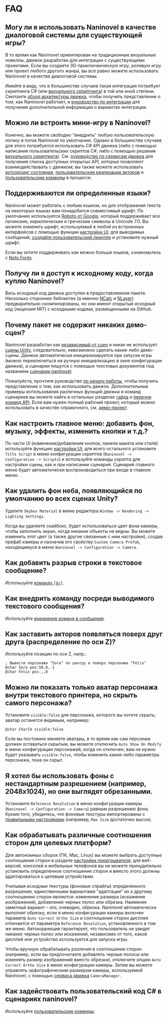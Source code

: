﻿# FAQ

## Могу ли я использовать Naninovel в качестве диалоговой системы для существующей игры?

В то время как Naninovel ориентирован на традиционные визуальные новеллы, движок разработан для интеграции с существующими проектами. Если вы создаете 3D-приключенческую игру, ролевую игру или проект любого другого жанра, вы все равно можете использовать Naninovel в качестве диалоговой системы.

Имейте в виду, что в большинстве случаев такая интеграция потребует скриптинга C# (или [визуального скриптинга](/ru/guide/bolt.md)) в той или иной степени. Смотрите [обзор архитектуры движка](/ru/guide/engine-architecture.md), чтобы получить представление о том, как Naninovel работает, и [руководство по интеграции](/ru/guide/integration-options.md) для получения дополнительной информации о вариантах интеграции.

## Можно ли встроить мини-игру в Naninovel?

Конечно, вы можете свободно "внедрить" любую пользовательскую логику в поток Naninovel по умолчанию. Однако в большинстве случаев для этого потребуется использовать C# API движка (либо с помощью написания пользовательских скриптов C#, либо с помощью решения [визуального скриптинга](/ru/guide/bolt.md)). См. [руководство по сервисам движка](/ru/guide/engine-services.md) для получения списка доступных открытых API, которые позволяют взаимодействовать с движком; вы также можете использовать [аутсорсинг состояния](/ru/guide/state-management.md#custom-state), [пользовательские реализации акторов](/ru/guide/state-management.md#custom-state) и [пользовательские команды](/ru/guide/custom-commands.md) в процессе.

## Поддерживаются ли определенные языки?

Naninovel может работать с любым языком, но для отображения текста на некоторых языках вам понадобится совместимый шрифт. По умолчанию используется [Roboto от Google](https://fonts.google.com/specimen/Roboto), который поддерживает все латинские, кириллические и греческие символы в Unicode 7.0. Вы можете изменить шрифт, используемый в любой из встроенных интерфейсов с помощью функции [настройки UI](/ru/guide/user-interface.md#ui-customization); для выводимых сообщений, [создайте пользовательский принтер](/ru/guide/text-printers.md#adding-custom-printers) и установите нужный шрифт.

Если вы хотите поддерживать как можно больше языков, ознакомьтесь с [Noto Fonts](https://www.google.com/get/noto/).

## Получу ли я доступ к исходному коду, когда куплю Naninovel?

Весь исходный код движка доступен в предоставляемом пакете. Несколько сторонних библиотек (а именно [NCalc](https://github.com/ncalc/ncalc) и [NLayer](https://github.com/naudio/NLayer)) предварительно скомпилированы, но они имеют открытый исходный код (лицензия MIT) с исходными кодами, размещенными на GitHub.

## Почему пакет не содержит никаких демо-сцен?

Naninovel разработан как [независимый от сцен](/ru/guide/engine-architecture.md#scene-independent) и никак не использует [сцены Unity](https://docs.unity3d.com/Manual/CreatingScenes.html), следовательно, невозможно сделать какие-либо демо-сцены. Движок автоматически инициализируется при запуске игры (можно переключиться на ручную инициализацию в окне конфигурации движка), а сценарии пишутся с помощью текстовых документов под названием [сценарии naninovel](/ru/guide/naninovel-scripts.md).

Пожалуйста, прочтите руководство [по началу работы](/ru/guide/getting-started.md), чтобы получить представление о том, как использовать движок. Дополнительные примеры использования различных функций движка и команд сценариев вы можете найти в остальных разделах [гайда](/ru/guide/index.md) и [перечне команд API](/ru/api/index.md). Если вам нужен полный рабочий проект, который можно использовать в качестве справочного, см. [демо-проект](/ru/guide/getting-started.html#demo-project).

## Как настроить главное меню: добавить фон, музыку, эффекты, изменить кнопки и т.д.?

По части UI (изменение/добавление кнопок, панели макета или стиля) используйте функцию [настройки UI](/ru/guide/user-interface.md#ui-customization); для всего остального установите `Title Script` в меню конфигурации скриптов (`Naninovel -> Configuration -> Scripts`) и используйте команды скрипта для настройки сцены, как и при написании сценария. Сценарий главного меню будет автоматически воспроизводиться при входе в главное меню.

## Как удалить фон неба, появляющийся по умолчанию во всех сценах Unity?

Удалите `Skybox Material` в меню редактора `Window -> Rendering -> Lighting Settings`.

Когда вы удаляете скайбокс, будет использоваться цвет фона камеры, чтобы заполнить экран, когда никакие объекты не видны. Вы можете изменить этот цвет (а также другие связанные с ним настройки), создав префаб камеры и назначив его свойству `Custom Camera Prefab`, находящемуся в меню `Naninovel -> Configuration -> Camera`.

## Как добавить разрыв строки в текстовое сообщение?

Используйте [команду `[br]`](/ru/api/#br).

## Как внедрить команду посреди выводимого текстового сообщения?

Используйте [внедрение команд в сообщения](/ru/guide/naninovel-scripts.md#command-inlining).

## Как заставить акторов появляться поверх друг друга (распределение по оси Z)?

Используйте позиции по оси Z, напр.:

```
; Вывести персонажа "Sora" по центру и поверх персонажа "Felix"
@char Sora pos:50,0,-1
@char Felix pos:,,0
```

## Можно ли показать только аватар персонажа внутри текстового принтера, но скрыть самого персонажа?

Установите `visible:false` для персонажа, которого вы хотите скрыть; аватар останется видимым, например:

```
@char CharId visible:false
```

Если вы постоянно меняете аватары, в то время как сам персонаж должен оставаться скрытым, вы можете отключить `Auto Show On Modify` в меню конфигурации персонажей; когда он отключен, вам не нужно будет указывать `visible:false`, чтобы изменить какие-либо параметры персонажа, пока он скрыт.

## Я хотел бы использовать фоны с нестандартным разрешением (например, 2048x1024), но они выглядят обрезанными.

Установите `Reference Resolution` в меню конфигурации камеры (`Naninovel -> Configuration -> Camera`) равным разрешению фона. Кроме того, убедитесь, что фоновые текстуры импортированы с [правильными настройками](https://docs.unity3d.com/Manual/class-TextureImporter) (например, `Max Size` достаточно высок).

## Как обрабатывать различные соотношения сторон для целевых платформ?

Для автономных сборок (ПК, Mac, Linux) вы можете выбрать доступные соотношения сторон в разделе [настройки проигрывателя](https://docs.unity3d.com/Manual/class-PlayerSettingsStandalone.html#Resolution); для веб-версий, консолей и мобильных телефонов вы не можете принудительно установить определенное соотношение сторон и вместо этого должны адаптироваться к целевым устройствам.

Учитывая исходные текстуры (фоновые спрайты) определенного разрешения, единственными вариантами "адаптации" их к другому соотношению сторон являются: изменение размера (искажение изображения), добавление черных полос или обрезка. Наименее заметный вариант – это, очевидно, обрезка. Naninovel автоматически выполнит обрезку, если в меню конфигурации камеры включен параметр `Auto Correct Ortho Size` и соотношение сторон дисплея отличается от параметра `Reference Resolution`, установленного в том же меню. Автокоррекция гарантирует, что пользователь не увидит никаких черных полос или искажений, независимо от того, какой дисплей или устройство используется для запуска игры.

Чтобы вручную обрабатывать различия в соотношении сторон (например, если вы предпочитаете добавлять черные полосы или изменять размер изображений вместо обрезки), отключите опцию `Auto Correct Ortho Size` в меню конфигурации камеры. Затем вы можете управлять орфографическим размером камеры, используемой Naninovel, с помощью [сервиса движка](/ru/guide/engine-services.md) `CameraManager`.

## Как задействовать пользовательский код C# в сценариях naninovel?

Используйте [пользовательские команды](/ru/guide/custom-commands.md).